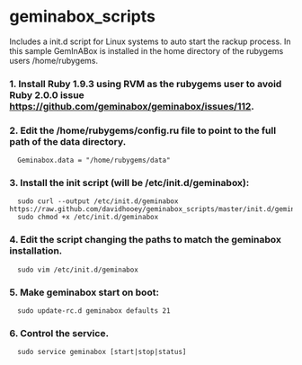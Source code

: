 geminabox_scripts
=================

Includes a init.d script for Linux systems to auto start the rackup process. In this sample GemInABox is installed in the home directory of the rubygems users /home/rubygems.

### 1. Install Ruby 1.9.3 using RVM as the rubygems user to avoid Ruby 2.0.0 issue https://github.com/geminabox/geminabox/issues/112.

### 2. Edit the /home/rubygems/config.ru file to point to the full path of the data directory.
```
  Geminabox.data = "/home/rubygems/data"
```

### 3. Install the init script (will be /etc/init.d/geminabox):
```
  sudo curl --output /etc/init.d/geminabox https://raw.github.com/davidhooey/geminabox_scripts/master/init.d/geminabox
  sudo chmod +x /etc/init.d/geminabox
```

### 4. Edit the script changing the paths to match the geminabox installation.
```
  sudo vim /etc/init.d/geminabox
```

### 5. Make geminabox start on boot:
```
  sudo update-rc.d geminabox defaults 21
```

### 6. Control the service.
```
  sudo service geminabox [start|stop|status]
```
